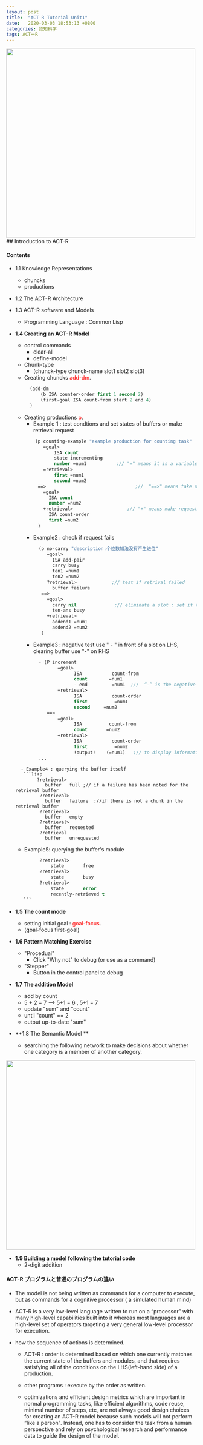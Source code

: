 ```yaml
---
layout: post
title:  "ACT-R Tutorial Unit1"
date:   2020-03-03 18:53:13 +0800
categories: 認知科学
tags: ACTーR
---
```

<img src="{{site.baseurl}}/assets/figs/post-20-03-03/eg.png" width="500px">
## Introduction to ACT-R

#### Contents
  - 1.1 Knowledge Representations
    - chuncks
    - productions
  - 1.2 The ACT-R Architecture
  - 1.3 ACT-R software and Models
    - Programming Language : Common Lisp
  - **1.4 Creating an ACT-R Model**
    - control commands
      - clear-all
      - define-model
    - Chunk-type
      - (chunck-type chunck-name slot1 slot2 slot3)
    - Creating chuncks <span style="color:red">add-dm</span>.
      ```lisp
        (add-dm
            (b ISA counter-order first 1 second 2)
            (first-goal ISA count-from start 2 end 4)
        )
		```
    - Creating productions  <span style="color:red">p</span>.
      - Example 1 :   test condtions and set states of buffers or make retrieval request
      ```lisp
          (p counting-example "example production for counting task"
             =goal>
                 ISA count
                 state incrementing
                 number =num1           ;// "=" means it is a variable
             =retrieval>
                 first =num1
                 second =num2
           ==>                                 ;//  "==>" means take actions
             =goal>
               ISA count
               number =num2
             +retrieval>                    ;// "+" means make request
               ISA count-order
               first =num2
           )
	   ```
      - Example2 : check if request fails
        ```lisp
          (p no-carry "description:个位数加法没有产生进位"
             =goal>
               ISA add-pair
               carry busy
               ten1 =num1
               ten2 =num2
             ?retrieval>             ;// test if retrival failed
               buffer failure
           ==>
             =goal>
               carry nil              ;// eliminate a slot : set it to nil
               ten-ans busy
             +retrieval>
               addend1 =num1
               addend2 =num2
           )
		```
      - Example3 : negative test use " - " in front of a slot on LHS,   clearing buffer use "-" on RHS
        ```lisp
          - (P increment
                 =goal>
                       ISA           count-from
                       count        =num1
                       - end         =num1  ;//  “-” is the negative test modifier.
                 =retrieval>
                       ISA           count-order
                       first          =num1
                       second     =num2
             ==>
                 =goal>
                       ISA          count-from
                       count       =num2
                 +retrieval>
                       ISA           count-order
                       first          =num2
                       !output!    (=num1)   ;// to display information in the trace
          ...
	```
      - Example4 : querying the buffer itself
       ```lisp
            ?retrieval>
               buffer   full ;// if a failure has been noted for the retrieval buffer
             ?retrieval>
			   buffer   failure  ;//if there is not a chunk in the retrieval buffer
             ?retrieval>
			   buffer   empty
             ?retrieval>
			   buffer   requested
             ?retrieval
			   buffer   unrequested
	```
      - Example5: querying the buffer's module
     ```lisp
              ?retrieval>
			      state       free
              ?retrieval>
			      state       busy
              ?retrieval>
			      state       error
				  recently-retrieved t
		```

  - **1.5  The count mode**
    - setting initial goal :  <span style="color:red">goal-focus</span>.
    - (goal-focus first-goal)

  - **1.6 Pattern Matching Exercise**
    - "Procedual"
		- Click "Why not" to debug  (or use as a command)
    - "Stepper"
		- Button in the control panel to debug

  - **1.7 The addition Model**
    - add by count
    - 5 + 2 = 7   -->   5+1 = 6 ,  5+1 = 7
    - update "sum" and "count"
    - until "count" == 2
    - output up-to-date "sum"

  - **1.8 The Semantic Model **
    - searching the following network to make decisions about whether one category is a member of another category.
  <img src="{{site.baseurl}}/assets/figs/post-20-03-03/eg.png" width="500px">

  - **1.9 Building a model following the tutorial code**
    - 2-digit addition


 #### ACT-R プログラムと普通のプログラムの違い
 - The model is not being written as commands for a computer to execute, but as commands for a cognitive processor ( a simulated human mind)

- ACT-R is a very low-level language written to run on a “processor” with many high-level capabilities built into it whereas most languages are a high-level set of operators targeting a very general low-level processor for execution.

- how the sequence of actions is determined.
	- ACT-R :  order is determined based on which one currently matches the current state of the buffers and modules, and that requires satisfying all of the conditions on the LHS(left-hand side) of a production.
	- other programs : execute by the order as written.

    - optimizations and efficient design metrics which are important in normal programming tasks, like efficient algorithms, code reuse, minimal number of steps, etc, are not always good design choices for creating an ACT-R model because such models will not perform “like a person". Instead, one has to consider the task from a human perspective and rely on psychological research and performance data to guide the design of the model.
